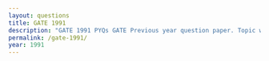 ```yaml
---
layout: questions
title: GATE 1991
description: "GATE 1991 PYQs GATE Previous year question paper. Topic wise gate questions."
permalink: /gate-1991/
year: 1991
---
```


